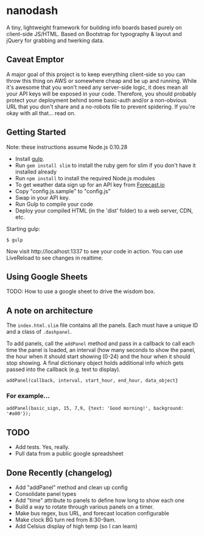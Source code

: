 # nanodash

A tiny, lightweight framework for building info boards based purely on client-side JS/HTML. Based on Bootstrap for typography & layout and jQuery for grabbing and twerking data.

## Caveat Emptor

A major goal of this project is to keep everything client-side so you can throw this thing on AWS or somewhere cheap and be up and running. While it's awesome that you won't need any server-side logic, it does mean all your API keys will be exposed in your code. Therefore, you should probably protect your deployment behind some basic-auth and/or a non-obvious URL that you don't share and a no-robots file to prevent spidering. If you're okay with all that... read on.

## Getting Started

Note: these instructions assume Node.js 0.10.28
  - Install [gulp](https://github.com/gulpjs/gulp/blob/master/docs/getting-started.md).
  - Run `gem install slim` to install the ruby gem for slim if you don't have it installed already
  - Run `npm install` to install the required Node.js modules
  - To get weather data sign up for an API key from [Forecast.io](https://developer.forecast.io/)
  - Copy "config.js.sample" to "config.js"
  - Swap in your API key.
  - Run Gulp to compile your code  
  - Deploy your compiled HTML (in the 'dist' folder) to a web server, CDN, etc.


Starting gulp:

    $ gulp

Now visit http://localhost:1337 to see your code in action. You can use LiveReload to see changes in realtime.

## Using Google Sheets
TODO: How to use a google sheet to drive the wisdom box.

## A note on architecture
The `index.html.slim` file contains all the panels. Each must have a unique ID and a class of `.dashpanel`.

To add panels, call the `addPanel` method and pass in a callback to call each time the panel is loaded, an interval (how many seconds to show the panel, the hour when it should start showing (0-24) and the hour when it should stop showing. A final dictionary object holds additional info which gets passed into the callback (e.g. text to display).

```
addPanel(callback, interval, start_hour, end_hour, data_object}
```

### For example...
```
addPanel(basic_sign, 15, 7,9, {text: 'Good morning!', background: '#a00'});
```

## TODO

- Add tests. Yes, really.
- Pull data from a public google spreadsheet

## Done Recently (changelog)
- Add "addPanel" method and clean up config
- Consolidate panel types
- Add "time" attribute to panels to define how long to show each one
- Build a way to rotate through various panels on a timer.
- Make bus regex, bus URL, and forecast location configurable
- Make clock BG turn red from 8:30-9am.
- Add Celsius display of high temp (so I can learn)
